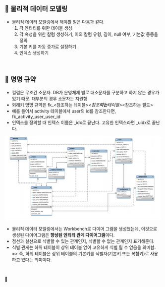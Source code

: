 📌 물리적 데이터 모델링
-
* 물리적 데이터 모델링에서 해야할 일은 다음과 같다.
    1. 각 엔티티를 위한 테이블 생성
    2. 각 속성을 위한 칼럼 생성하기, 이외 칼럼 유형, 길이, null 여부, 기본값 등등을 정의
    3. 기본 키를 자동 증가로 설정하기
    4. 인덱스 생성하기


<br/>

📌 명명 규약
-
* 컬럼은 무조건 소문자. DB가 운영체제 별로 대소문자를 구분하고 하지 않는 경우가 있기 때문. 대부분의 경우 소문자는 지원함
* 외래키 명명 규약은 fk_<참조하는 테이블>_<참조**되는**테이블>_<참조하는 필드>
* 예를 들어서 activity 테이블에서 user의 id를 참조한다면, fk_activity_user_user_id
* 인덱스를 정의할 때 인덱스 이름은 _idx로 끝난다. 고유한 인덱스라면 _uidx로 끝난다.

![](./img/physicalModeling/1.png)

* 물리적 데이터 모델링에서는 Workbench로 다이어 그램을 생성했는데, 이것으로 생성된 다이어그램은 **향샹된 엔티티 관계 다이어그램**이다.
* 점선과 실선으로 식별할 수 있는 관계인지, 식별할 수 없는 관계인지 표기해준다.
* 식별 관게는 하위 테이블이 상위 테이블 없이 고유하게 식별 될 수 없음을 의미함. => 즉, 하위 테이블은 상위 테이블의 기본키를 식별자(기본키 또는 복합키)로 사용하고 있다는 의미이다.

<br/>

📌 
